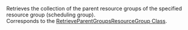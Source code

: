Retrieves the collection of the parent resource groups of the specified resource group (scheduling group).  
Corresponds to the [RetrieveParentGroupsResourceGroup Class](https://msdn.microsoft.com/library/microsoft.crm.sdk.messages.retrieveparentgroupsresourcegrouprequest.aspx).
